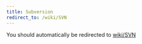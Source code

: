 ```yaml
---
title: Subversion
redirect_to: /wiki/SVN
---
```


You should automatically be redirected to [wiki/SVN](SVN)
